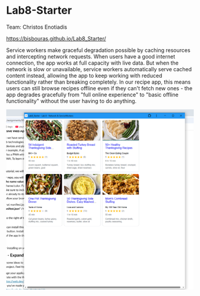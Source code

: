# Lab8-Starter

Team: Christos Enotiadis

https://bisbouras.github.io/Lab8_Starter/

Service workers make graceful degradation possible by caching resources and intercepting network requests. When users have a good internet connection, the app works at full capacity with live data. But when the network is slow or unavailable, service workers automatically serve cached content instead, allowing the app to keep working with reduced functionality rather than breaking completely. In our recipe app, this means users can still browse recipes offline even if they can't fetch new ones - the app degrades gracefully from "full online experience" to "basic offline functionality" without the user having to do anything.

![PWA Screenshot](pwa.png)
